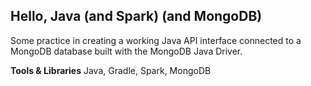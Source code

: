 ## Hello, Java (and Spark) (and MongoDB)

Some practice in creating a working Java API interface connected to a MongoDB database built with the MongoDB Java Driver.

**Tools & Libraries**
Java, Gradle, Spark, MongoDB 